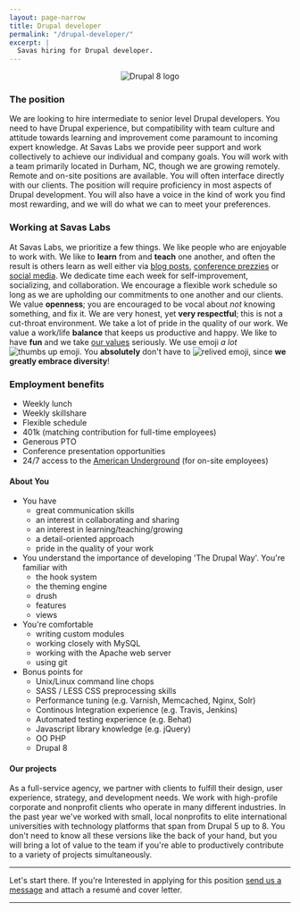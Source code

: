 ```yaml
---
layout: page-narrow
title: Drupal developer
permalink: "/drupal-developer/"
excerpt: |
  Savas hiring for Drupal developer.
---
```


<p style="text-align:center;">
  <img src="/img/jobs/drupal 8 logo.png" alt="Drupal 8 logo" class="center">
</p>

### The position
We are looking to hire intermediate to senior level Drupal developers. You need to have Drupal experience, but compatibility with team culture and attitude towards learning and
improvement come paramount to incoming expert knowledge. At Savas Labs we provide peer
support and work collectively to achieve our individual and company goals. You
will work with a team primarily located in Durham, NC, though we are growing remotely. Remote and on-site positions are available. You will often interface directly with our clients. The position will require proficiency in most aspects
of Drupal development. You will also have a voice in the kind of work you find most rewarding, and we will do what we can to meet your preferences.

### Working at Savas Labs
At Savas Labs, we prioritize a few things. We like people who are enjoyable to work
with. We like to **learn** from and **teach** one another, and often the result is others
 learn as well either via [blog posts](/blog),
 [conference prezzies](https://events.drupal.org/neworleans2016/sessions/total-value-ownership-drupal-8-and-beyond) or [social media](https://twitter.com/Savas_Labs).
We dedicate time each week for self-improvement, socializing, and collaboration.
We encourage a flexible work schedule
so long as we are upholding our commitments to one another and our clients. We
value **openness**; you are encouraged to be vocal about _not_ knowing something,
and fix it. We are very honest, yet **very respectful**; this is not a cut-throat
environment.
We take a lot of pride in the quality of our work. We value a work/life **balance**
that keeps us productive and happy. We like to have **fun** and we take [our values](/mission-and-values) seriously.
We use emoji _a lot_ <img src="http://www.emoji-cheat-sheet.com/graphics/emojis/thumbsup.png" alt="thumbs up emoji" class="emoji">.
You **absolutely** don't have to <img src="http://www.emoji-cheat-sheet.com/graphics/emojis/relieved.png" alt="relived emoji" class="emoji">,
since **we greatly embrace diversity**!

### Employment benefits
+ Weekly lunch
+ Weekly skillshare
+ Flexible schedule
+ 401k (matching contribution for full-time employees)
+ Generous PTO
+ Conference presentation opportunities
+ 24/7 access to the [American Underground](http://americanunderground.com/) (for on-site employees)

#### About You
+ You have
  + great communication skills
  + an interest in collaborating and sharing
  + an interest in learning/teaching/growing
  + a detail-oriented approach
  + pride in the quality of your work
+ You understand the importance of developing 'The Drupal Way'. You're familiar with
  + the hook system
  + the theming engine
  + drush
  + features
  + views
+ You're comfortable
  + writing custom modules
  + working closely with MySQL
  + working with the Apache web server
  + using git
+ Bonus points for
  + Unix/Linux command line chops
  + SASS / LESS CSS preprocessing skills
  + Performance tuning (e.g. Varnish, Memcached, Nginx, Solr)
  + Continous Integration experience (e.g. Travis, Jenkins)
  + Automated testing experience (e.g. Behat)
  + Javascript library knowledge (e.g. jQuery)
  + OO PHP
  + Drupal 8

#### Our projects
As a full-service agency, we partner with clients to fulfill their design, user experience, strategy, and development needs. We work with high-profile corporate and nonprofit clients who operate in many different industries. In the past year we've worked with small, local nonprofits to elite international universities with technology platforms that span from Drupal 5 up to 8. You don't need to know all these versions like the back of your hand, but you will bring a lot of value to the team if you're able to productively contribute to a variety of projects simultaneously.

---

Let's start there.
If you're Interested in applying for this position
<a href="mailto:careers@savaslabs.com">send us a message</a> and attach a resumé and cover letter.

---
